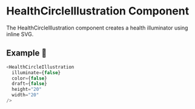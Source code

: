 # HealthCircleIllustration Component

The HealthCircleIllustration component creates a health illuminator using inline SVG.

## Example 🚀

```javascript
<HealthCircleIllustration
  illuminate={false}
  color={false}
  draft={false}
  height="20"
  width="20"
/>
```
